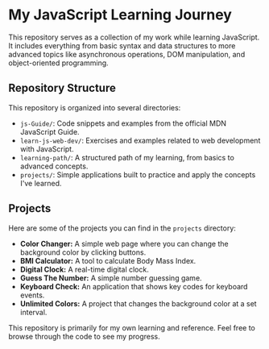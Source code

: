 # My JavaScript Learning Journey

This repository serves as a collection of my work while learning JavaScript. It includes everything from basic syntax and data structures to more advanced topics like asynchronous operations, DOM manipulation, and object-oriented programming.

## Repository Structure

This repository is organized into several directories:

*   `js-Guide/`: Code snippets and examples from the official MDN JavaScript Guide.
*   `learn-js-web-dev/`: Exercises and examples related to web development with JavaScript.
*   `learning-path/`: A structured path of my learning, from basics to advanced concepts.
*   `projects/`: Simple applications built to practice and apply the concepts I've learned.

## Projects

Here are some of the projects you can find in the `projects` directory:

*   **Color Changer:** A simple web page where you can change the background color by clicking buttons.
*   **BMI Calculator:** A tool to calculate Body Mass Index.
*   **Digital Clock:** A real-time digital clock.
*   **Guess The Number:** A simple number guessing game.
*   **Keyboard Check:** An application that shows key codes for keyboard events.
*   **Unlimited Colors:** A project that changes the background color at a set interval.

This repository is primarily for my own learning and reference. Feel free to browse through the code to see my progress.
